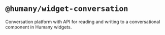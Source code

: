 # `@humany/widget-conversation`
Conversation platform with API for reading and writing to a conversational component in Humany widgets.